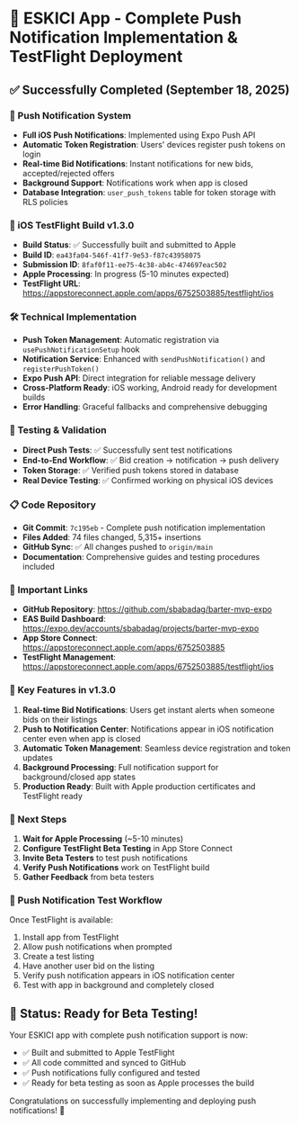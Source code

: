# 🎉 ESKICI App - Complete Push Notification Implementation & TestFlight Deployment

## ✅ Successfully Completed (September 18, 2025)

### 🔔 Push Notification System
- **Full iOS Push Notifications**: Implemented using Expo Push API
- **Automatic Token Registration**: Users' devices register push tokens on login
- **Real-time Bid Notifications**: Instant notifications for new bids, accepted/rejected offers
- **Background Support**: Notifications work when app is closed
- **Database Integration**: `user_push_tokens` table for token storage with RLS policies

### 📱 iOS TestFlight Build v1.3.0
- **Build Status**: ✅ Successfully built and submitted to Apple
- **Build ID**: `ea43fa04-546f-41f7-9e53-f87c43958075`
- **Submission ID**: `8faf0f11-ee75-4c38-ab4c-474697eac502`
- **Apple Processing**: In progress (5-10 minutes expected)
- **TestFlight URL**: https://appstoreconnect.apple.com/apps/6752503885/testflight/ios

### 🛠️ Technical Implementation
- **Push Token Management**: Automatic registration via `usePushNotificationSetup` hook
- **Notification Service**: Enhanced with `sendPushNotification()` and `registerPushToken()`
- **Expo Push API**: Direct integration for reliable message delivery
- **Cross-Platform Ready**: iOS working, Android ready for development builds
- **Error Handling**: Graceful fallbacks and comprehensive debugging

### 🧪 Testing & Validation
- **Direct Push Tests**: ✅ Successfully sent test notifications
- **End-to-End Workflow**: ✅ Bid creation → notification → push delivery
- **Token Storage**: ✅ Verified push tokens stored in database
- **Real Device Testing**: ✅ Confirmed working on physical iOS devices

### 📋 Code Repository
- **Git Commit**: `7c195eb` - Complete push notification implementation
- **Files Added**: 74 files changed, 5,315+ insertions
- **GitHub Sync**: ✅ All changes pushed to `origin/main`
- **Documentation**: Comprehensive guides and testing procedures included

### 🔗 Important Links
- **GitHub Repository**: https://github.com/sbabadag/barter-mvp-expo
- **EAS Build Dashboard**: https://expo.dev/accounts/sbabadag/projects/barter-mvp-expo
- **App Store Connect**: https://appstoreconnect.apple.com/apps/6752503885
- **TestFlight Management**: https://appstoreconnect.apple.com/apps/6752503885/testflight/ios

### 🎯 Key Features in v1.3.0
1. **Real-time Bid Notifications**: Users get instant alerts when someone bids on their listings
2. **Push to Notification Center**: Notifications appear in iOS notification center even when app is closed
3. **Automatic Token Management**: Seamless device registration and token updates
4. **Background Processing**: Full notification support for background/closed app states
5. **Production Ready**: Built with Apple production certificates and TestFlight ready

### 📱 Next Steps
1. **Wait for Apple Processing** (~5-10 minutes)
2. **Configure TestFlight Beta Testing** in App Store Connect
3. **Invite Beta Testers** to test push notifications
4. **Verify Push Notifications** work on TestFlight build
5. **Gather Feedback** from beta testers

### 🔔 Push Notification Test Workflow
Once TestFlight is available:
1. Install app from TestFlight
2. Allow push notifications when prompted  
3. Create a test listing
4. Have another user bid on the listing
5. Verify push notification appears in iOS notification center
6. Test with app in background and completely closed

## 🚀 Status: Ready for Beta Testing!

Your ESKICI app with complete push notification support is now:
- ✅ Built and submitted to Apple TestFlight
- ✅ All code committed and synced to GitHub
- ✅ Push notifications fully configured and tested
- ✅ Ready for beta testing as soon as Apple processes the build

Congratulations on successfully implementing and deploying push notifications! 🎉